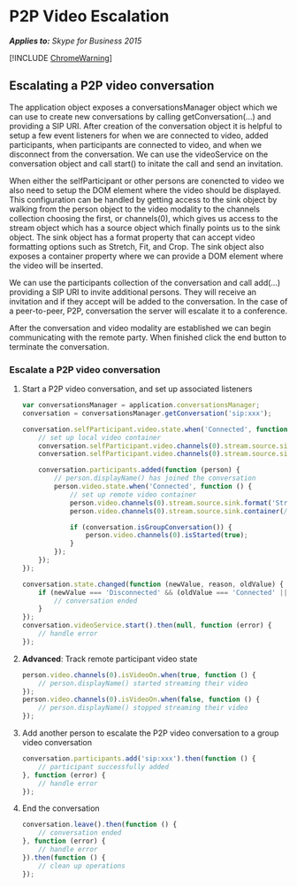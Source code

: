 
# P2P Video Escalation


 _**Applies to:** Skype for Business 2015_

[!INCLUDE [ChromeWarning](includes/P2PChromeWarning.md)]

## Escalating a P2P video conversation

The application object exposes a conversationsManager object which we can use to create new conversations by calling getConversation(...) and providing a SIP URI.  After creation of the conversation object it is helpful to setup a few event listeners for when we are connected to video, added participants, when participants are connected to video, and when we disconnect from the conversation.  We can use the videoService on the conversation object and call start() to initate the call and send an invitation.

When either the selfParticipant or other persons are conencted to video we also need to setup the DOM element where the video should be displayed.  This configuration can be handled by getting access to the sink object by walking from the person object to the video modality to the channels collection choosing the first, or channels(0), which gives us access to the stream object which has a source object which finally points us to the sink object.  The sink object has a format property that can accept video formatting options such as Stretch, Fit, and Crop.  The sink object also exposes a container property where we can provide a DOM element where the video will be inserted.

We can use the participants collection of the conversation and call add(...) providing a SIP URI to invite additional persons.  They will receive an invitation and if they accept will be added to the conversation.  In the case of a peer-to-peer, P2P, conversation the server will escalate it to a conference.

After the conversation and video modality are established we can begin communicating with the remote party.  When finished click the end button to terminate the conversation.


### Escalate a P2P video conversation

1. Start a P2P video conversation, and set up associated listeners 

    ```js
    var conversationsManager = application.conversationsManager;
    conversation = conversationsManager.getConversation('sip:xxx');

    conversation.selfParticipant.video.state.when('Connected', function () {
        // set up local video container
        conversation.selfParticipant.video.channels(0).stream.source.sink.format('Stretch');
        conversation.selfParticipant.video.channels(0).stream.source.sink.container(/* DOM node */);

        conversation.participants.added(function (person) {
            // person.displayName() has joined the conversation
            person.video.state.when('Connected', function () {
                // set up remote video container
                person.video.channels(0).stream.source.sink.format('Stretch');
                person.video.channels(0).stream.source.sink.container(/* DOM node */);

                if (conversation.isGroupConversation()) {
                    person.video.channels(0).isStarted(true);
                }
            });
        });
    });

    conversation.state.changed(function (newValue, reason, oldValue) {
        if (newValue === 'Disconnected' && (oldValue === 'Connected' || oldValue === 'Connecting')) {
            // conversation ended
        }
    });
    conversation.videoService.start().then(null, function (error) {
        // handle error
    });
    ```

2. **Advanced**: Track remote participant video state

    ```js
    person.video.channels(0).isVideoOn.when(true, function () {
        // person.displayName() started streaming their video
    });
    person.video.channels(0).isVideoOn.when(false, function () {
        // person.displayName() stopped streaming their video
    });
    ```

3. Add another person to escalate the P2P video conversation to a group video conversation

    ```js
    conversation.participants.add('sip:xxx').then(function () {
        // participant successfully added
    }, function (error) {
        // handle error
    });
    ```

4. End the conversation

    ```js
    conversation.leave().then(function () {
        // conversation ended
    }, function (error) {
        // handle error
    }).then(function () {
        // clean up operations
    });
    ```
